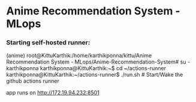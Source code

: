# Anime Recommendation System - MLops






### Starting self-hosted runner:
(anime) root@KittuKarthik:/home/karthikponna/kittu/Anime Recommendation System - MLops/Anime-Recommendation-System# su - karthikponna
karthikponna@KittuKarthik:~$ cd ~/actions-runner
karthikponna@KittuKarthik:~/actions-runner$ ./run.sh     # Start/Wake the github actions runner


app runs on http://172.19.94.232:8501